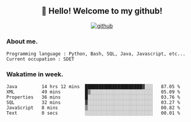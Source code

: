 <h2 align="center">👋 Hello! Welcome to my github! </h2>
<p align="center">
  <a href="https://github.com/usergwen"><img src="https://img.shields.io/badge/GitHub-24292e" alt="github"></a>
</p>

### About me.

```Plain Text
Programming language : Python, Bash, SQL, Java, Javascript, etc...
Current occupation : SDET
```
### Wakatime in week.

<!--START_SECTION:waka-->

```text
Java         14 hrs 12 mins  █████████████████████▓░░░   87.05 %
XML          49 mins         █▒░░░░░░░░░░░░░░░░░░░░░░░   05.09 %
Properties   36 mins         █░░░░░░░░░░░░░░░░░░░░░░░░   03.76 %
SQL          32 mins         ▓░░░░░░░░░░░░░░░░░░░░░░░░   03.27 %
JavaScript   8 mins          ▒░░░░░░░░░░░░░░░░░░░░░░░░   00.82 %
Text         0 secs          ░░░░░░░░░░░░░░░░░░░░░░░░░   00.01 %
```

<!--END_SECTION:waka-->
